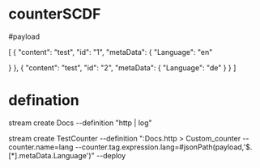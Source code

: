 # counterSCDF

#payload



[
 {
  "content": "test",
  "id": "1",
  "metaData": {
    "Language": "en"
    
  }
},
 {
  "content": "test",
  "id": "2",
  "metaData": {
    "Language": "de"
  }
}
]

# defination


stream create Docs --definition "http | log"

stream create TestCounter  --definition ":Docs.http > Custom_counter --counter.name=lang --counter.tag.expression.lang=#jsonPath(payload,'$.[*].metaData.Language')" --deploy


